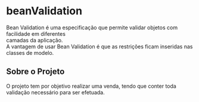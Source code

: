 # beanValidation

Bean Validation é uma especificação que permite validar objetos com facilidade em diferentes <br>
camadas da aplicação.<br>
A vantagem de usar Bean Validation é que as restrições ficam inseridas nas classes de modelo.

## Sobre o Projeto
O projeto tem por objetivo realizar uma venda, tendo que conter toda validação necessário para ser efetuada.
